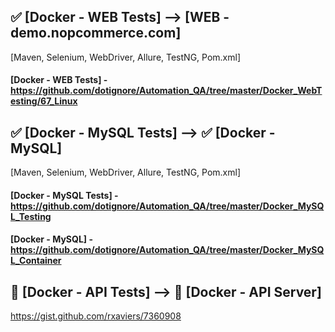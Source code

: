 ## :white_check_mark: [Docker - WEB Tests] --> [WEB - demo.nopcommerce.com]
[Maven, Selenium, WebDriver, Allure, TestNG, Pom.xml]

#### [Docker - WEB Tests] - https://github.com/dotignore/Automation_QA/tree/master/Docker_WebTesting/67_Linux

## :white_check_mark: [Docker - MySQL Tests] -->  :white_check_mark: [Docker - MySQL]
[Maven, Selenium, WebDriver, Allure, TestNG, Pom.xml]

#### [Docker - MySQL Tests] - https://github.com/dotignore/Automation_QA/tree/master/Docker_MySQL_Testing
#### [Docker - MySQL] - https://github.com/dotignore/Automation_QA/tree/master/Docker_MySQL_Container

## :black_square_button: [Docker - API Tests] -->  :black_square_button: [Docker - API Server]


https://gist.github.com/rxaviers/7360908